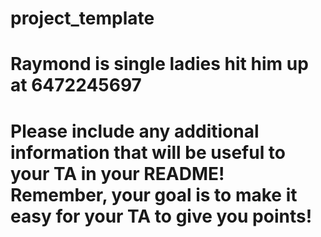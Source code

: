 # project_template

# Raymond is single ladies hit him up at 6472245697

# Please include any additional information that will be useful to your TA in your README! Remember, your goal is to make it easy for your TA to give you points!
